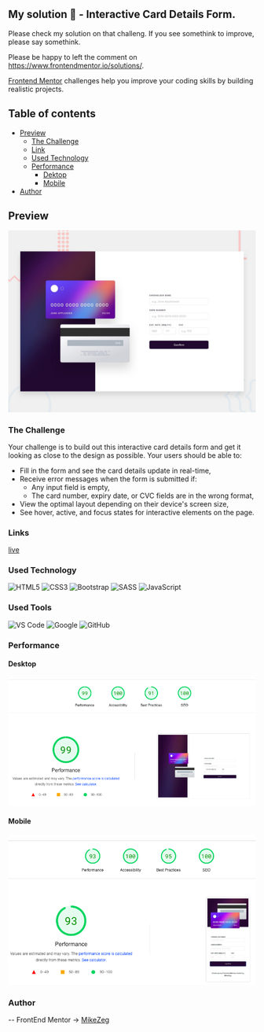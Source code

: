 ## My solution 👋 - Interactive Card Details Form. 

Please check my solution on that challeng. If you see somethink to improve, please say somethink.

Please be happy to left the comment on https://www.frontendmentor.io/solutions/. 

[Frontend Mentor](https://www.frontendmentor.io) challenges help you improve your coding skills by building realistic projects.

## Table of contents
- [Preview](#overview)
    - [The Challenge](#The-challenge)
    - [Link](#Links)
    - [Used Technology](#Used-Technology)
    - [Performance](##Performance)
        - [Dektop](###Desktop)
        - [Mobile](###Mobile)
- [Author](#Author)

## Preview

![Preview](./design/desktop-preview.jpg)

### The Challenge

Your challenge is to build out this interactive card details form and get it looking as close to the design as possible.
Your users should be able to:
  - Fill in the form and see the card details update in real-time,
  - Receive error messages when the form is submitted if:
      - Any input field is empty,
      - The card number, expiry date, or CVC fields are in the wrong format,
  - View the optimal layout depending on their device's screen size,
  - See hover, active, and focus states for interactive elements on the page.

### Links

[live](https://mikezeg.github.io/FrontEndMentor.io/interactive-card-details-form-main/)

### Used Technology

![HTML5](https://img.shields.io/badge/html5-%23E34F26.svg?style=for-the-badge&logo=html5&logoColor=white) ![CSS3](https://img.shields.io/badge/css3-%231572B6.svg?style=for-the-badge&logo=css3&logoColor=white)
![Bootstrap](https://img.shields.io/badge/bootstrap-%238511FA.svg?style=for-the-badge&logo=bootstrap&logoColor=white)
![SASS](https://img.shields.io/badge/SASS-hotpink.svg?style=for-the-badge&logo=SASS&logoColor=white)
![JavaScript](https://img.shields.io/badge/JavaScript%20-%23F7DF1E.svg?style=for-the-badge&logo=javascript&logoColor=black)

### Used Tools
![VS Code](https://img.shields.io/badge/VS%20Code-0078d7.svg?style=for-the-badge&logo=visual-studio-code&logoColor=white) ![Google](https://img.shields.io/badge/google-DA4437?style=for-the-badge&logo=google&logoColor=white) ![GitHub](https://img.shields.io/badge/github-%23121011.svg?style=for-the-badge&logo=github&logoColor=white)


### Performance

  #### Desktop
![deskopt-performance](./images/Screenshot%202024-01-08%20at%2018.28.23.png)

  #### Mobile
![mobile-performance](./images/Screenshot%202024-01-08%20at%2018.28.03.png)

### Author
 -- FrontEnd Mentor -> [MikeZeg](https://www.frontendmentor.io/profile/MikeZeg)